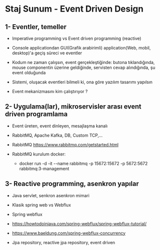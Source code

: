 # Staj Sunum - Event Driven Design

## 1- Eventler, temeller

* Imperative programming vs Event driven programming (reactive)

* Console applicationdan GUI(Grafik arabirimli) application(Web, mobil, desktop)'a geçiş süreci ve eventler

* Kodum ne zaman çalışsın, event gerçekleştiğinde: butona tıklandığında, mouse componentin üzerine geldiğinde, servisten cevap alındığında, şu event olduğunda

* Sistemi, oluşacak eventleri bilmeli ki, ona göre yazılım tasarımı yapılsın

* Event mekanizmasını kim çalıştırıyor ?




## 2- Uygulama(lar), mikroservisler arası event driven programlama

* Event üreten, event dinleyen, mesajlaşma kanalı

* RabbitMQ, Apache Kafka, DB, Custom TCP,...

* RabbitMQ
  https://www.rabbitmq.com/getstarted.html
* RabbitMQ kurulum docker:
  * docker run -d -it --name rabbitmq -p 15672:15672 -p 5672:5672 rabbitmq:3-management




## 3- Reactive programming, asenkron yapılar

* Java servlet, senkron asenkron mimari

* Klasik spring web vs Webflux

* Spring webflux

* https://howtodoinjava.com/spring-webflux/spring-webflux-tutorial/

* https://www.baeldung.com/spring-webflux-concurrency

* Jpa repository, reactive jpa repository, event driven






